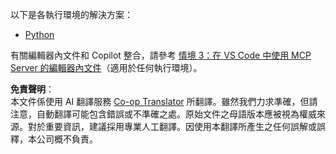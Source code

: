 <!--
CO_OP_TRANSLATOR_METADATA:
{
  "original_hash": "c8c1a74c74f6c2d42d511daf12d0b6c5",
  "translation_date": "2025-06-21T14:23:21+00:00",
  "source_file": "09-CaseStudy/docs-mcp/solution/README.md",
  "language_code": "mo"
}
-->
以下是各執行環境的解決方案：
- [Python](./python/README.md)

有關編輯器內文件和 Copilot 整合，請參考 [情境 3：在 VS Code 中使用 MCP Server 的編輯器內文件](./scenario3/README.md)（適用於任何執行環境）。

**免責聲明**：  
本文件係使用 AI 翻譯服務 [Co-op Translator](https://github.com/Azure/co-op-translator) 所翻譯。雖然我們力求準確，但請注意，自動翻譯可能包含錯誤或不準確之處。原始文件之母語版本應被視為權威來源。對於重要資訊，建議採用專業人工翻譯。因使用本翻譯所產生之任何誤解或誤釋，本公司概不負責。